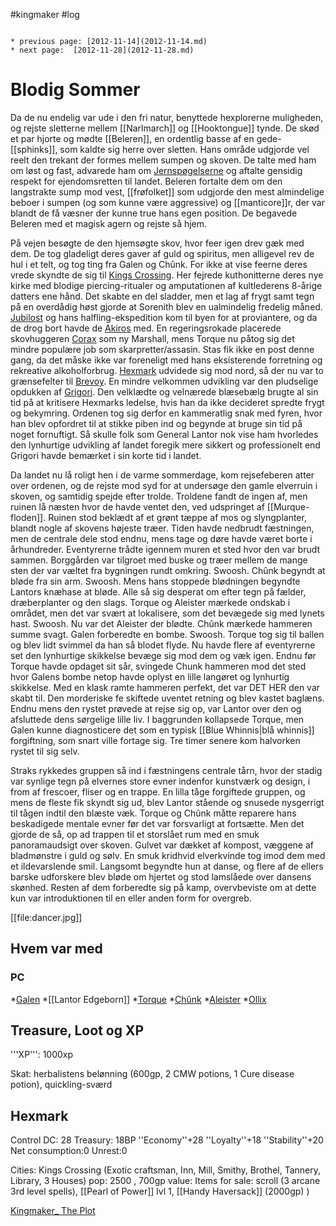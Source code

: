 #kingmaker #log

```ad-info

* previous page: [2012-11-14](2012-11-14.md)
* next page:  [2012-11-28](2012-11-28.md) 
```

# Blodig Sommer  
 
Da de nu endelig var ude i den fri natur, benyttede hexplorerne muligheden, og rejste sletterne mellem [[Narlmarch]] og [[Hooktongue]] tynde. De skød et par hjorte og mødte [[Beleren]], en ordentlig basse af en gede-[[sphinks]], som kaldte sig herre over sletten. Hans område udgjorde vel reelt den trekant der formes mellem sumpen og skoven. De talte med ham om løst og fast, advarede ham om [Jernspøgelserne](Jernspøgelserne.md) og aftalte gensidig respekt for ejendomsretten til landet. Beleren fortalte dem om den langstrakte sump mod vest, [[frøfolket]] som udgjorde den mest almindelige beboer i sumpen (og som kunne være aggressive) og [[manticore]]r, der var blandt de få væsner der kunne true hans egen position. De begavede Beleren med et magisk agern og rejste så hjem. 
På vejen besøgte de den hjemsøgte skov, hvor feer igen drev gæk med dem. De tog gladeligt deres gaver af guld og spiritus, men alligevel rev de hul i et telt, og tog ting fra Galen og Chûnk. For ikke at vise feerne deres vrede skyndte de sig til [Kings Crossing](Kings%20Crossing.md). Her fejrede kuthonitterne deres nye kirke med blodige piercing-ritualer og amputationen af kultlederens 8-årige datters ene hånd. Det skabte en del sladder, men et lag af frygt samt tegn på en overdådig høst gjorde at Sorenith blev en ualmindelig fredelig måned. [Jubilost](Jubilost%20Narthropple.md) og hans halfling-ekspedition kom til byen for at proviantere, og da de drog bort havde de [Akiros](Akiros%20Ismort.md) med. En regeringsrokade placerede skovhuggeren [Corax](Corax.md) som ny Marshall, mens Torque nu påtog sig det mindre populære job som skarpretter/assasin. Stas fik ikke en post denne gang, da det måske ikke var foreneligt med hans eksisterende forretning og rekreative alkoholforbrug. [Hexmark](Hexmark.md) udvidede sig mod nord, så der nu var to grænsefelter til [Brevoy](Brevoy.md). En mindre velkommen udvikling var den pludselige opdukken af [Grigori](Grigori.md). Den velklædte og velnærede blæsebælg brugte al sin tid på at kritisere Hexmarks ledelse, hvis han da ikke decideret spredte frygt og bekymring. Ordenen tog sig derfor en kammeratlig snak med fyren, hvor han blev opfordret til at stikke piben ind og begynde at bruge sin tid på noget fornuftigt. Så skulle folk som General Lantor nok vise ham hvorledes den lynhurtige udvikling af landet foregik mere sikkert og professionelt end Grigori havde bemærket i sin korte tid i landet.
Da landet nu lå roligt hen i de varme sommerdage, kom rejsefeberen atter over ordenen, og de rejste mod syd for at undersøge den gamle elverruin i skoven, og samtidig spejde efter trolde. Troldene fandt de ingen af, men ruinen lå næsten hvor de havde ventet den, ved udspringet af [[Murque-floden]]. Ruinen stod beklædt af et grønt tæppe af mos og slyngplanter, blandt nogle af skovens højeste træer. Tiden havde nedbrudt fæstningen, men de centrale dele stod endnu, mens tage og døre havde været borte i århundreder. Eventyrerne trådte igennem muren et sted hvor den var brudt sammen. Borggården var tilgroet med buske og træer mellem de mange sten der var væltet fra bygningen rundt omkring. Swoosh. Chûnk begyndt at bløde fra sin arm. Swoosh. Mens hans stoppede blødningen begyndte Lantors knæhase at bløde. Alle så sig desperat om efter tegn på fælder, dræberplanter og den slags. Torque og Aleister mærkede ondskab i området, men det var svært at lokalisere, som det bevægede sig med lynets hast. Swoosh. Nu var det Aleister der blødte. Chûnk mærkede hammeren summe svagt. Galen forberedte en bombe. Swoosh. Torque tog sig til ballen og blev lidt svimmel da han så blodet flyde. Nu havde flere af eventyrerne set den lynhurtige skikkelse bevæge sig mod dem og væk igen. Endnu før Torque havde opdaget sit sår, svingede Chunk hammeren mod det sted hvor Galens bombe netop havde oplyst en lille langøret og lynhurtig skikkelse. Med en klask ramte hammeren perfekt, det var DET HER den var skabt til. Den morderiske fe skiftede uventet retning og blev kastet baglæns. Endnu mens den rystet prøvede at rejse sig op, var Lantor over den og afsluttede dens sørgelige lille liv. I baggrunden kollapsede Torque, men Galen kunne diagnosticere det som en typisk [[Blue Whinnis|blå whinnis]] forgiftning, som snart ville fortage sig. Tre timer senere kom halvorken rystet til sig selv.
Straks rykkedes gruppen så ind i fæstningens centrale tårn, hvor der stadig var synlige tegn på elvernes store evner indenfor kunstværk og design, i from af frescoer, fliser og en trappe. En lilla tåge forgiftede gruppen, og mens de fleste fik skyndt sig ud, blev Lantor stående og snusede nysgerrigt til tågen indtil den blæste væk. Torque og Chûnk måtte reparere hans beskadigede mentale evner før det var forsvarligt at fortsætte. Men det gjorde de så, op ad trappen til et storslået rum med en smuk panoramaudsigt over skoven. Gulvet var dækket af kompost, væggene af bladmønstre i guld og sølv. En smuk kridhvid elverkvinde tog imod dem med et ildevarslende smil. Langsomt begyndte hun at danse, og flere af de ellers barske udforskere blev bløde om hjertet og stod lamslåede over dansens skønhed. Resten af dem forberedte sig på kamp, overvbeviste om at dette kun var introduktionen til en eller anden form for overgreb. 
 
[[file:dancer.jpg]]
## Hvem var med 
### PC 
 
*[Galen](Galen%20Jabir.md) 
*[[Lantor Edgeborn]] 
*[Torque](Torque%20Firebrand.md) 
*[Chûnk](Chûnk%20Van%20Der%20Hamer.md) 
*[Aleister](Aleister.md)
*[Ollix](Ollix%20Stormhorn.md) 
## Treasure, Loot og XP 
'''XP''': 1000xp 
Skat: herbalistens belønning (600gp, 2 CMW potions, 1 Cure disease potion), quickling-sværd
## Hexmark 
Control DC: 28 Treasury: 18BP 
  ''Economy''+28 ''Loyalty''+18 ''Stability''+20
  Net consumption:0 Unrest:0
Cities:
Kings Crossing (Exotic craftsman, Inn, Mill, Smithy, Brothel, Tannery, Library, 3 Houses) pop: 2500 , 700gp value: Items for sale: scroll (3 arcane 3rd level spells), [[Pearl of Power]] lvl 1, [[Handy Haversack]] (2000gp) )
 
[Kingmaker_ The Plot](Kingmaker_%20The%20Plot.md)
